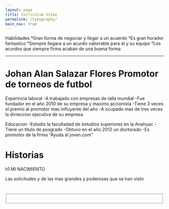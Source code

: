 ```yaml
---
layout: page
title: Curriculum Vitae
permalink: /typography/
main_nav: true
---
```


<p>Habilidades
°Gran forma de negociar y llegar a un acuerdo
°Es gran horador fantastico
°Siempre llegara a un acurdo vaborable para el y su equipo
°Los acurdos que siempre firma acaban de una buena forma</p>

<hr>

<h1 id="Johan Alan Salazar Flores">Johan Alan Salazar Flores
Promotor de torneos de futbol</h1>

Experincia laboral
-A trabajado con empresas de talla mundial
-Fue fundador en el año 2010 de su empresa y maximo accionista
-Tiene 3 veces el premio al promotor mas influyente del año
-A ocupado mas de tres veces la dirreccion ejecutiva de su empresa

Educacion
-Estudio la facultadad de estudios superiores en la Anahuac
-Tiene un titulo de posgrado
-Obtuvo en el año 2012 un doctorado
-Es promotor de la firma "Ayuda al joven.com"
<h1 id="solicitudes">Historias</h1>
h1.MI NACIMIENTO

<p>Las solicitudes y de las mas grandes y poderosas que se han visto</p>






<h1 id=""></h1>

<fieldset>
  <p></p>



